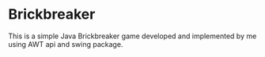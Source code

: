 # Brickbreaker
This is a simple Java Brickbreaker game developed and implemented by me using AWT api and swing package.
